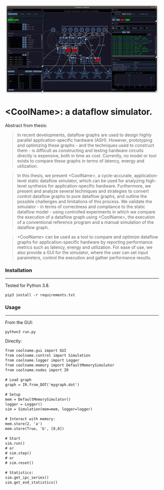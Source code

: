 <div align="center">
  <img src=https://github.com/jeffreyspaan/coolname/blob/master/header.png?raw=true">
</div>

# \<CoolName\>: a dataflow simulator.

Abstract from thesis:
> In recent developments, dataflow graphs are used to design highly parallel application-specific hardware (ASH). However, prototyping and optimizing these graphs - and the techniques used to construct them - is difficult as constructing and testing hardware circuits directly is expensive, both in time as cost. Currently, no model or tool exists to compare these graphs in terms of latency, energy and utilization.

> In this thesis, we present \<CoolName\>, a cycle-accurate, application-level static dataflow simulator, which can be used for analyzing high-level synthesis for application-specific hardware. Furthermore, we present and analyze several techniques and strategies to convert control dataflow graphs to pure dataflow graphs, and outline the possible challenges and limitations of this process. We validate the simulator - in terms of correctness and compliance to the static dataflow model - using controlled experiments in which we compare the execution of a dataflow graph using \<CoolName\>, the execution of a conventional reference program and a manual simulation of the dataflow graph.

> \<CoolName\> can be used as a tool to compare and optimize dataflow graphs for application-specific hardware by reporting performance metrics such as latency, energy and utilization. For ease of use, we also provide a GUI for the simulator, where the user can set input parameters, control the execution and gather performance results.


### Installation

---

Tested for Python 3.8.
```
pip3 install -r requirements.txt
```

### Usage

---

From the GUI:
```
python3 run.py
```

Directly:
```
from coolname.gui import GUI
from coolname.control import Simulation
from coolname.logger import Logger
from coolname.memory import DefaultMemorySimulator
from coolname.nodes import IR

# Load graph
graph = IR.from_DOT('mygraph.dot')

# Setup 
mem = DefaultMemorySimulator()
logger = Logger()
sim = Simulation(mem=mem, logger=logger)

# Interact with memory:
mem.store(2, 'a')
mem.store(True, 'b', [0,0])

# Start
sim.run()
# or
# sim.step()
# or
# sim.reset()

# Statistics:
sim.get_ipc_series()
sim.get_end_statistics()
```
